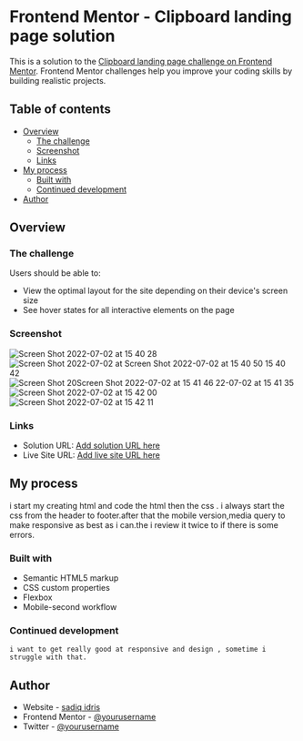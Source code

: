 # Frontend Mentor - Clipboard landing page solution

This is a solution to the [Clipboard landing page challenge on Frontend Mentor](https://www.frontendmentor.io/challenges/clipboard-landing-page-5cc9bccd6c4c91111378ecb9). Frontend Mentor challenges help you improve your coding skills by building realistic projects. 

## Table of contents

- [Overview](#overview)
  - [The challenge](#the-challenge)
  - [Screenshot](#screenshot)
  - [Links](#links)
- [My process](#my-process)
  - [Built with](#built-with)
  - [Continued development](#continued-development)
- [Author](#author)


## Overview

### The challenge

Users should be able to:

- View the optimal layout for the site depending on their device's screen size
- See hover states for all interactive elements on the page

### Screenshot
![Screen Shot 2022-07-02 at 15 40 28](https://user-images.githubusercontent.com/106121876/177005496-1cba79cd-01d3-44e6-be8b-1a3247d50701.png)
![Screen Shot 2022-07-02 at ![Screen Shot 2022-07-02 at 15 40 50](https://user-images.githubusercontent.com/106121876/177005506-03c339b6-0fde-42e6-9173-866347e49ab6.png)
15 40 42](https://user-images.githubusercontent.com/106121876/177005501-983b6b71-8da0-42ff-8a08-1c320ee4f385.png)
![Screen Shot 20![Screen Shot 2022-07-02 at 15 41 46](https://user-images.githubusercontent.com/106121876/177005521-5012163b-37ad-4f60-943b-a9de1742904b.png)
22-07-02 at 15 41 35](https://user-images.githubusercontent.com/106121876/177005515-abcfea29-1086-4ffc-bdca-2a1c21079acb.png)
![Screen Shot 2022-07-02 at 15 42 00](https://user-images.githubusercontent.com/106121876/177005523-54112ba0-37a8-4476-a2bc-3f249f1505c8.png)
![Screen Shot 2022-07-02 at 15 42 11](https://user-images.githubusercontent.com/106121876/177005524-1216e4fa-3eaa-487c-8282-a055fd4ceec4.png)


### Links

- Solution URL: [Add solution URL here](https://your-solution-url.com)
- Live Site URL: [Add live site URL here](https://your-live-site-url.com)

## My process
  i start my creating html and code the html then the css . i always start the css from the header to footer.after that the mobile version,media query to make responsive as best as i can.the i review it twice to if there is some errors.

### Built with

- Semantic HTML5 markup
- CSS custom properties
- Flexbox
- Mobile-second workflow


### Continued development
    i want to get really good at responsive and design , sometime i struggle with that.



## Author

- Website - [sadiq idris](https://www.your-site.com)
- Frontend Mentor - [@yourusername](https://www.frontendmentor.io/profile/yourusername)
- Twitter - [@yourusername](https://www.twitter.com/yourusername)
